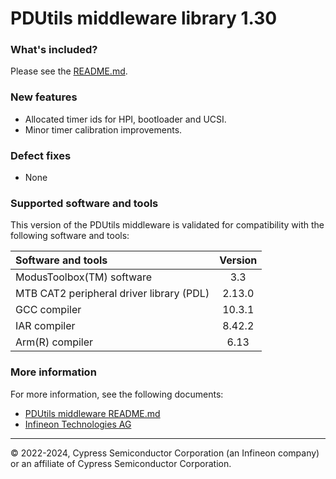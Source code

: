 # PDUtils middleware library 1.30

### What's included?
Please see the [README.md](./README.md).

### New features

- Allocated timer ids for HPI, bootloader and UCSI.
- Minor timer calibration improvements.

### Defect fixes

- None


### Supported software and tools
This version of the PDUtils middleware is validated for compatibility with the following software and tools:

| Software and tools                                      | Version |
| :---                                                    | :----:  |
| ModusToolbox(TM) software                               | 3.3     |
| MTB CAT2 peripheral driver library (PDL)                | 2.13.0   |
| GCC compiler                                            | 10.3.1  |
| IAR compiler                                            | 8.42.2  |
| Arm(R) compiler                                         | 6.13    |

### More information
For more information, see the following documents:
* [PDUtils middleware README.md](./README.md)
* [Infineon Technologies AG](https://www.infineon.com)
  
---
© 2022-2024, Cypress Semiconductor Corporation (an Infineon company) or an affiliate of Cypress Semiconductor Corporation.
